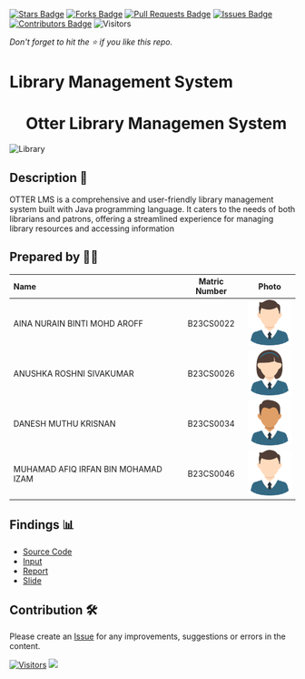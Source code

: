 [![Stars Badge](https://img.shields.io/github/stars/jjn7702/SECJ2154-OOP)](https://github.com/jjn7702/SECJ2154-OOP/Submission/Sample/stargazers)
[![Forks Badge](https://img.shields.io/github/forks/jjn7702/SECJ2154-OOP)](https://github.com/jjn7702/SECJ2154-OOP/Submission/Sample/network/members)
[![Pull Requests Badge](https://img.shields.io/github/issues-pr/jjn7702/SECJ2154-OOP)](https://github.com/jjn7702/SECJ2154-OOP/Submission/Sample/pulls)
[![Issues Badge](https://img.shields.io/github/issues/jjn7702/SECJ2154-OOP)](https://github.com/jjn7702/SECJ2154-OOP/Submission/Sample/issues)
[![Contributors Badge](https://img.shields.io/github/contributors/jjn7702/SECJ2154-OOP?color=2b9348)](https://github.com/jjn7702/SECJ2154-OOP/Submission/Sample/graphs/contributors)
![Visitors](https://api.visitorbadge.io/api/visitors?path=https%3A%2F%2Fgithub.com%2Fjjn7702%2FSECJ2154-OOP%2FSubmission%2FSample&labelColor=%23d9e3f0&countColor=%23697689&style=flat)

_Don't forget to hit the :star: if you like this repo._

# Library Management System 

<h1 align="center">
   Otter Library Managemen System 
</h1>

<img src="https://images.unsplash.com/photo-1481627834876-b7833e8f5570?q=80&w=2428&auto=format&fit=crop&ixlib=rb-4.0.3&ixid=M3wxMjA3fDB8MHxwaG90by1wYWdlfHx8fGVufDB8fHx8fA%3D%3D" alt="Library ">


## Description 📝

OTTER LMS is a comprehensive and user-friendly library management system built with Java programming language. It caters to the needs of both librarians and patrons, offering a streamlined experience for managing library resources and accessing information

## Prepared by 🧑‍💻

| Name             | Matric Number | Photo                                                         |
| :---------------- | :-------------: | :------------------------------------------------------------: |
| AINA NURAIN BINTI MOHD AROFF          | B23CS0022        | <a href="https://www.freepik.com/icon/graduated_4537051" title="Icon by Trazobanana"><img src="../sample/images/boy_4537038.png" width=80px, height=80px>     |
| ANUSHKA ROSHNI SIVAKUMAR              | B23CS0026        | <a href="https://www.freepik.com/icon/graduated_4537051" title="Icon by Trazobanana"><img src="../sample/images/girl_4537097.png" width=80px, height=80px>         |
| DANESH MUTHU KRISNAN                  | B23CS0034        | <a href="https://www.freepik.com/icon/graduated_4537051" title="Icon by Trazobanana"><img src="../sample/images/boy_4537022.png" width=80px, height=80px>         |
| MUHAMAD AFIQ IRFAN BIN MOHAMAD IZAM   | B23CS0046        | <a href="https://www.freepik.com/icon/graduated_4537051" title="Icon by Trazobanana"><img src="../sample/images/boy_4537038.png" width=80px, height=80px>     |


## Findings 📊

- [Source Code](src/Library/Main.java)
- [Input](src/data)
- [Report](Files/report)
- [Slide](Files/Slide)

## Contribution 🛠️
Please create an [Issue](https://github.com/jjn7702/SECJ2154-OOP/issues) for any improvements, suggestions or errors in the content.

[![Visitors](https://api.visitorbadge.io/api/visitors?path=https%3A%2F%2Fgithub.com%2Fjjn7702&labelColor=%23697689&countColor=%23555555&style=plastic)](https://visitorbadge.io/status?path=https%3A%2F%2Fgithub.com%2Fjjn7702)
![](https://hit.yhype.me/github/profile?user_id=81284918)


